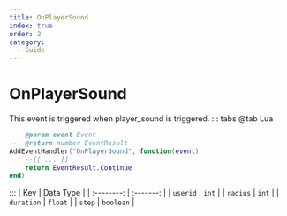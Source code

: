 ```yaml
---
title: OnPlayerSound
index: true
order: 2
category:
  - Guide
---
```


# OnPlayerSound
This event is triggered when player_sound is triggered.
::: tabs
@tab Lua
```lua
--- @param event Event
--- @return number EventResult
AddEventHandler("OnPlayerSound", function(event)
    --[[ ... ]]
    return EventResult.Continue
end)
```

:::
|     Key    | Data Type |
| :--------: | :-------: |
|  `userid`  |   `int`   |
|  `radius`  |   `int`   |
| `duration` |  `float`  |
|   `step`   | `boolean` |